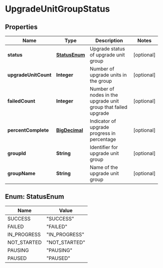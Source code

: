 # UpgradeUnitGroupStatus

## Properties
Name | Type | Description | Notes
------------ | ------------- | ------------- | -------------
**status** | [**StatusEnum**](#StatusEnum) | Upgrade status of upgrade unit group |  [optional]
**upgradeUnitCount** | **Integer** | Number of upgrade units in the group |  [optional]
**failedCount** | **Integer** | Number of nodes in the upgrade unit group that failed upgrade |  [optional]
**percentComplete** | [**BigDecimal**](BigDecimal.md) | Indicator of upgrade progress in percentage |  [optional]
**groupId** | **String** | Identifier for upgrade unit group |  [optional]
**groupName** | **String** | Name of the upgrade unit group |  [optional]

<a name="StatusEnum"></a>
## Enum: StatusEnum
Name | Value
---- | -----
SUCCESS | &quot;SUCCESS&quot;
FAILED | &quot;FAILED&quot;
IN_PROGRESS | &quot;IN_PROGRESS&quot;
NOT_STARTED | &quot;NOT_STARTED&quot;
PAUSING | &quot;PAUSING&quot;
PAUSED | &quot;PAUSED&quot;
